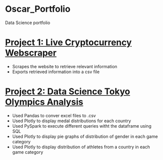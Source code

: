 # Oscar_Portfolio
Data Science portfolio

# [Project 1: Live Cryptocurrency Webscraper](https://github.com/OscarChandraQUT/finAppOscar.git)
* Scrapes the website to retrieve relevant information
* Exports retrieved information into a csv file

# [Project 2: Data Science Tokyo Olympics Analysis](https://github.com/OscarChandraQUT/tokyo_olympics_ds.git)
* Used Pandas to conver excel files to .csv
* Used Plotly to display medal distributions for each country
* Used PySpark to execute different queries witht the dataframe using SQL
* Used Plotly to display pie graphs of distribution of gender in each game category
* Used Plotly to display distribution of athletes from a country in each game category

